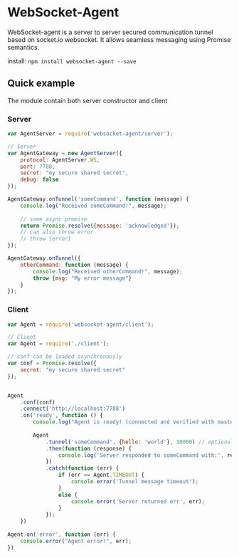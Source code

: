 # WebSocket-Agent

WebSocket-agent is a server to server secured communication tunnel based on socket.io websocket.
It allows seamless messaging using Promise semantics.

install:
`npm install websocket-agent --save`


## Quick example

The module contain both server constructor and client

### Server
```javascript
var AgentServer = require('websocket-agent/server');

// Server
var AgentGateway = new AgentServer({
    protocol: AgentServer.WS,
    port: 7788,
    secret: "my secure shared secret",
    debug: false
});

AgentGateway.onTunnel('someCommand', function (message) {
    console.log("Received someCommand!", message);
    
    // some async promise
    return Promise.resolve({message: 'acknowledged'});
    // can also throw error
    // throw {error}
});

AgentGateway.onTunnel({
    otherCommand: function (message) {
        console.log("Received otherCommand!", message);
        throw {msg: "My error message"}
    }
});
```

### Client
```javascript
var Agent = require('websocket-agent/client');

// Client
var Agent = require('./client');

// conf can be loaded asynchronously
var conf = Promise.resolve({
    secret: "my secure shared secret"
});


Agent
    .conf(conf)
    .connect('http://localhost:7788')
    .on('ready', function () {
        console.log("Agent is ready! (connected and verified with master)");
        
        Agent
            .tunnel('someCommand', {hello: 'world'}, 10000) // optional timeout in ms
            .then(function (response) {
                console.log('Server responded to someCommand with:', response)
            })
            .catch(function (err) {
                if (err == Agent.TIMEOUT) {
                    console.error('Tunnel message timeout');
                }
                else {
                    console.error('Server returned err', err);
                }
            });
    })
    
Agent.on('error', function (err) {
    console.error("Agent error!", err);
})
```
